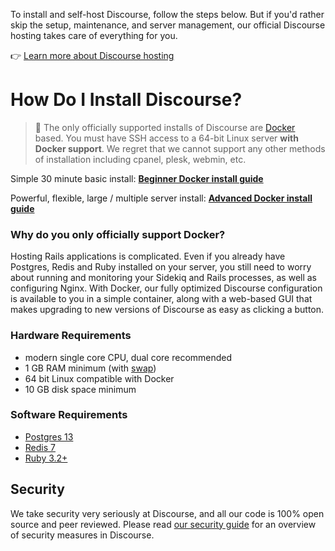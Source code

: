 To install and self-host Discourse, follow the steps below. But if you'd rather skip the setup, maintenance, and server management, our official Discourse hosting takes care of everything for you.

👉 [Learn more about Discourse hosting](https://discourse.org/pricing)

# How Do I Install Discourse?

> :bell: The only officially supported installs of Discourse are [Docker](https://www.docker.io/) based. You must have SSH access to a 64-bit Linux server **with Docker support**. We regret that we cannot support any other methods of installation including cpanel, plesk, webmin, etc.

Simple 30 minute basic install:
[**Beginner Docker install guide**][basic]

Powerful, flexible, large / multiple server install:
[**Advanced Docker install guide**][advanced]

### Why do you only officially support Docker?

Hosting Rails applications is complicated. Even if you already have Postgres, Redis and Ruby installed on your server, you still need to worry about running and monitoring your Sidekiq and Rails processes, as well as configuring Nginx. With Docker, our fully optimized Discourse configuration is available to you in a simple container, along with a web-based GUI that makes upgrading to new versions of Discourse as easy as clicking a button.

### Hardware Requirements

- modern single core CPU, dual core recommended
- 1 GB RAM minimum (with [swap][swap])
- 64 bit Linux compatible with Docker
- 10 GB disk space minimum

### Software Requirements

- [Postgres 13](https://www.postgresql.org/download/)
- [Redis 7](https://redis.io/download)
- [Ruby 3.2+](https://www.ruby-lang.org/en/downloads/)
## Security

We take security very seriously at Discourse, and all our code is 100% open source and peer reviewed. Please read [our security guide](https://github.com/discourse/discourse/blob/main/docs/SECURITY.md) for an overview of security measures in Discourse.

[basic]: https://github.com/discourse/discourse/blob/main/docs/INSTALL-cloud.md
[advanced]: https://github.com/discourse/discourse_docker
[swap]: https://meta.discourse.org/t/create-a-swapfile-for-your-linux-server/13880
